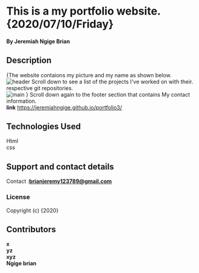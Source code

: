 # This is a my portfolio website. {2020/07/10/Friday} 
#### By **Jeremiah Ngige Brian**
## Description
{The website contaions my picture and my name as shown below.<br/>
![header]()
 Scroll down to see a list of the projects I've worked on with their.<br/>respective git repositories.<br/>
 ![main]()
 }
 Scroll down again to the footer section that contains My contact information.
 <br/>
**link**  https://jeremiahngige.github.io/portfolio3/

## Technologies Used
Html<br/>css
## Support and contact details
Contact :**brianjeremy123789@gmail.com**
### License
Copyright (c) {2020} 
## Contributors
**x<br/>yz<br/>xyz<br/>Ngige brian**